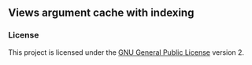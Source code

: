 ## Views argument cache with indexing

### License

This project is licensed under the [GNU General Public License](./LICENSE.md) version 2.
